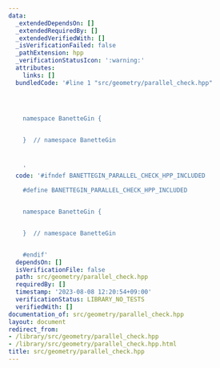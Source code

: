 ```yaml
---
data:
  _extendedDependsOn: []
  _extendedRequiredBy: []
  _extendedVerifiedWith: []
  _isVerificationFailed: false
  _pathExtension: hpp
  _verificationStatusIcon: ':warning:'
  attributes:
    links: []
  bundledCode: '#line 1 "src/geometry/parallel_check.hpp"




    namespace BanetteGin {


    }  // namespace BanetteGin



    '
  code: '#ifndef BANETTEGIN_PARALLEL_CHECK_HPP_INCLUDED

    #define BANETTEGIN_PARALLEL_CHECK_HPP_INCLUDED


    namespace BanetteGin {


    }  // namespace BanetteGin


    #endif'
  dependsOn: []
  isVerificationFile: false
  path: src/geometry/parallel_check.hpp
  requiredBy: []
  timestamp: '2023-08-08 12:20:54+09:00'
  verificationStatus: LIBRARY_NO_TESTS
  verifiedWith: []
documentation_of: src/geometry/parallel_check.hpp
layout: document
redirect_from:
- /library/src/geometry/parallel_check.hpp
- /library/src/geometry/parallel_check.hpp.html
title: src/geometry/parallel_check.hpp
---
```

